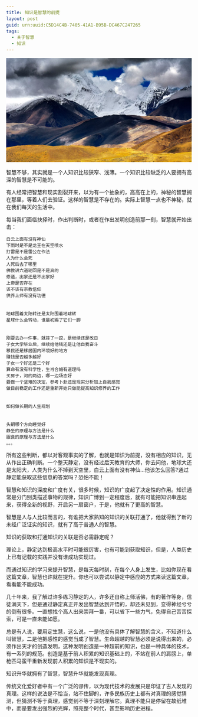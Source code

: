 ```yaml
---
title: 知识是智慧的前提
layout: post
guid: urn:uuid:C5D14C4B-7405-41A1-B95B-DC467C247265
tags:
  - 关于智慧
  - 知识
---
```



[![](/media/files/2011/03/12/zh-zhqt.png)](https://bolg-1257385283.cos.ap-chengdu.myqcloud.com/2011/03/12/zh-zhqt.png)

智慧不够，其实就是一个人知识比较狭窄、浅薄。一个知识比较缺乏的人要拥有高深的智慧是不可能的。

有人经常把智慧和现实割裂开来，以为有一个抽象的，高高在上的，神秘的智慧搁在那里，等着人们去验证。这样的智慧是不存在的。实际上智慧一点也不神秘，就在我们每天的生活中。

每当我们面临抉择时，作出判断时，或者在作出发明创造前那一刻，智慧就开始出击：

```
白云上面有没有神仙
下雨时是不是龙王在天空喷水
打雷是不是雷公在作法
人为什么会死
人死后去了哪里
佛教讲六道轮回是不是真的
修道，出家还是不出家好
上帝是否存在
该不该有宗教信仰
供养上师有没有功德


地球围着太阳转还是太阳围着地球转
星球什么会转动，谁最初踢了它们一脚


刚要去办一件事，就摔了一跤，是继续还是改日
子女大学毕业后，继续给他钱还是让他自我奋斗
移民还是移居国内环境好的地方
赚钱是否越多越好
子女一个好还是二个好
算命有没有科学性，生肖合婚有道理吗
买房子，河的两边，哪一边场态好
要做一个坚难的决定，参考卜卦还是现实分析加上自我感觉
做目前稳定的工作还是重新开始只做能提高知识修养的工作


如何做长期的人生规划


头朝哪个方向睡觉好
静坐的原理与方法是什么
服食的原理与方法是什么
。。。
```

所有这些判断，都以对客观事实的了解，也就是知识为前提，没有相应的知识，无从作出正确判断。一个整天静定，没有经过后天教育的大师，你去问他，地球大还是太阳大，人类为什么不掉到天空里，白云上面有没有神仙...他该怎么回答?通过静定能获取这些信息的答案吗？恐怕不能！

智慧和知识的深度和广度有关，很多时候，知识的广度起了决定性的作用。知识通常是分门别类描述事物的规律，知识广博到一定程度后，就有可能把知识串连起来，获得全新的视野，开启另一扇窗户，于是，他就有了更高的智慧。

智慧是人与人比较而言的，有谁把大家熟知的知识的关联打通了，他就得到了新的未经广泛证实的知识，就有了高于普通人的智慧。

知识的获取和打通知识的关联是否必需静定呢？

理论上，静定达到极高水平时可能很厉害，也有可能到获取知识，但是，人类历史上已有记载的实践并没有谁成功实现过。

而通过知识的学习来提升智慧，是每天每时刻，在每个人身上发生，比如你现在看这篇文章，智慧也许就在提升。你也可以尝试以静定中感应的方式来读这篇文章，看看能不能成功。

几十年来，我了解过许多练习静定的人，许多还自称上师活佛，有的著作等身，信徒满天下，但是通过静定真正开发出智慧达到开悟的，却还未见到，变得神经兮兮的倒有很多。一直想找个高人出来崇拜一番，可以省下一些力气，免得自己苦苦探索，可是一直未能如愿。

总是有人说，要用定生慧，这么说，一是他没有具体了解智慧的含义，不知道什么叫智慧，二是他把感性的感觉当成了智慧。生命超越的智慧必须是说得出来的，必须作出天才的创造发明，这种发明创造是一种超前的知识，也是一种具体的技术，有一系列的规范。创造是基于前人积累的知识基础上的，不站在前人的肩膀上，单枪匹马蛮干重新发现前人积累的知识是不现实的。

知识升华就拥有了智慧，智慧升华就能发现真理。

传统文化爱好者中有一个广泛的谬传，以为现代技术的发展只是印证了古人发现的真理。这样的说法是不恰当，站不住脚的，许多民族历史上都有对真理的感觉猜测，但猜测不等于真理，感觉到不等于深刻理解它。真理不能只是停留在故纸堆中，而是要发出强烈的光辉，照亮整个时代，甚至影响历史进程。